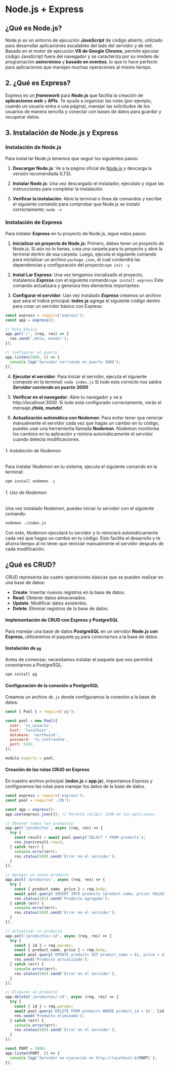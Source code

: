 
# Node.js + Express

## ¿Qué es Node.js?

Node.js es un entorno de ejecución _**JavaScript**_ de código abierto, utilizado para desarrollar aplicaciones escalables del lado del servidor y de red. Basado en el motor de ejecución **V8 de Google Chrome**, permite ejecutar código JavaScript fuera del navegador y se caracteriza por su modelo de programación **asincrónico** y **basado en eventos**, lo que lo hace perfecto para aplicaciones que manejan muchas operaciones al mismo tiempo.


## 2. ¿Qué es Express?

Express es un _**framework**_ para **Node.js** que facilita la creación de **aplicaciones web** y **APIs**. Te ayuda a organizar las rutas (por ejemplo, cuando un usuario entra a una página), manejar las solicitudes de los usuarios de manera sencilla y conectar con bases de datos para guardar y recuperar datos.

## 3. Instalación de Node.js y Express

### Instalación de Node.js

Para instal·lar Node.js tenemos que seguir los siguientes pasos:

1. **Descargar Node.js**: Ve a la página oficial de [Node.js](https://nodejs.org/) y descarga la versión recomendada (LTS).
   
2. **Instalar Node.js**: Una vez descargado el instalador, ejecútalo y sigue las instrucciones para completar la instalación.

3. **Verificar la instalación**: Abre la terminal o línea de comandos y escribe el siguiente comando para comprobar que Node.js se instaló correctamente:
`node -v`

### Instalación de Express

Para instalar **Express** en tu proyecto de Node.js, sigue estos pasos:

1. **Inicializar un proyecto de Node.js**: 
Primero, debes tener un proyecto de Node.js. Si aún no lo tienes, crea una carpeta para tu proyecto y abre la terminal dentro de esa carpeta. Luego, ejecuta el siguiente comando para inicializar un archivo `package.json`, el cual contendrá las dependencias y configuración del proyecto:`npm init -y`

2. **Instal·Lar Express**: 
Una vez tengamos inicializado el proyecto, instalamos _**Express**_ con el siguiente comando:`npm install express`
Este comando actualizara y generara tres elementos importantes:

3. **Configurar el servidor**: 
Uan vez instalado _**Express**_ creamos un archivo que sera el indice principal: **index.js** agrega el siguiente código dentro para crear un servidor básico con Express:

```javascript
const express = require('express');
const app = express();

// Ruta básica
app.get('/', (req, res) => {
  res.send('¡Hola, mundo!');
});

// Configurar el puerto
app.listen(3000, () => {
  console.log('Servidor corriendo en puerto 3000');
});
```

4. **Ejecutar el servidor**: Para iniciar el servidor, ejecuta el siguiente comando en la terminal: `node index.js`
Si todo esta correcto nos saldra _**Servidor corriendo en puerto 3000**_

5. **Verificar en el navegador**: Abre tu navegador y ve a http://localhost:3000. Si todo está configurado correctamente, verás el mensaje _**¡Hola, mundo!**_.
6. **Actualización automática con Nodemon**: Para evitar tener que reiniciar manualmente el servidor cada vez que hagas un cambio en tu código, puedes usar una herramienta llamada **Nodemon**. Nodemon monitorea los cambios en tu aplicación y reinicia automáticamente el servidor cuando detecta modificaciones.

###### 1. Instalación de Nodemon

Para instalar Nodemon en tu sistema, ejecuta el siguiente comando en la terminal:
```bash
npm install nodemon -g
```
###### 1. Uso de Nodemon: 
Una vez instalado Nodemon, puedes iniciar tu servidor con el siguiente comando:
```bash
nodemon ./index.js
```

Con esto, Nodemon ejecutará tu servidor y lo reiniciará automáticamente cada vez que hagas un cambio en tu código. 
Esto facilita el desarrollo y te ahorra tiempo al no tener que reiniciar manualmente el servidor después de cada modificación.

## ¿Qué es CRUD?

CRUD representa las cuatro operaciones básicas que se pueden realizar en una base de datos:

- **Create**: Insertar nuevos registros en la base de datos.
- **Read**: Obtener datos almacenados.
- **Update**: Modificar datos existentes.
- **Delete**: Eliminar registros de la base de datos.

#### Implementación de CRUD con Express y PostgreSQL

Para manejar una base de datos **PostgreSQL** en un servidor **Node.js con Express**, utilizaremos el paquete `pg` para conectarnos a la base de datos.

#### Instalación de `pg`  

Antes de comenzar, necesitamos instalar el paquete que nos permitirá conectarnos a PostgreSQL:  

```sh
npm install pg
```
#### Configuración de la conexión a PostgreSQL

Creamos un archivo `db.js` donde configuramos la conexión a la base de datos:
```javascript
const { Pool } = require('pg');

const pool = new Pool({
  user: 'tu_usuario',
  host: 'localhost',
  database: 'northwind',
  password: 'tu_contraseña',
  port: 5432,
});

module.exports = pool;
```

#### Creación de las rutas CRUD en Express

En nuestro archivo principal (**index.js** o **app.js**), importamos Express y configuramos las rutas para manejar los datos de la base de datos.

```javascript
const express = require('express');
const pool = require('./db');

const app = express();
app.use(express.json()); // Permite recibir JSON en las peticiones

// Obtener todos los productos
app.get('/productos', async (req, res) => {
  try {
    const result = await pool.query('SELECT * FROM products');
    res.json(result.rows);
  } catch (err) {
    console.error(err);
    res.status(500).send('Error en el servidor');
  }
});

// Agregar un nuevo producto
app.post('/productos', async (req, res) => {
  try {
    const { product_name, price } = req.body;
    await pool.query('INSERT INTO products (product_name, price) VALUES ($1, $2)', [product_name, price]);
    res.status(201).send('Producto agregado');
  } catch (err) {
    console.error(err);
    res.status(500).send('Error en el servidor');
  }
});

// Actualizar un producto
app.put('/productos/:id', async (req, res) => {
  try {
    const { id } = req.params;
    const { product_name, price } = req.body;
    await pool.query('UPDATE products SET product_name = $1, price = $2 WHERE product_id = $3', [product_name, price, id]);
    res.send('Producto actualizado');
  } catch (err) {
    console.error(err);
    res.status(500).send('Error en el servidor');
  }
});

// Eliminar un producto
app.delete('/productos/:id', async (req, res) => {
  try {
    const { id } = req.params;
    await pool.query('DELETE FROM products WHERE product_id = $1', [id]);
    res.send('Producto eliminado');
  } catch (err) {
    console.error(err);
    res.status(500).send('Error en el servidor');
  }
});

const PORT = 3000;
app.listen(PORT, () => {
  console.log(`Servidor en ejecución en http://localhost:${PORT}`);
});

```



